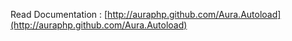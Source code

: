 Read Documentation : [http://auraphp.github.com/Aura.Autoload](http://auraphp.github.com/Aura.Autoload)